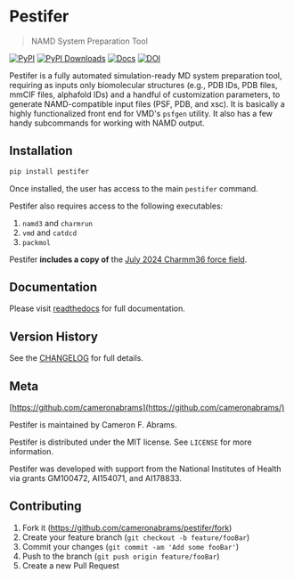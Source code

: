 # Pestifer
> NAMD System Preparation Tool

[![PyPI](https://img.shields.io/pypi/v/pestifer.svg)](https://pypi.org/project/pestifer/)
[![PyPI Downloads](https://static.pepy.tech/badge/pestifer)](https://pepy.tech/projects/pestifer)
[![Docs](https://readthedocs.org/projects/pestifer/badge/?version=latest)](https://pestifer.readthedocs.io/en/latest/)
[![DOI](https://zenodo.org/badge/DOI/10.5281/zenodo.16051498.svg)](https://doi.org/10.5281/zenodo.16051498)

Pestifer is a fully automated simulation-ready MD system preparation tool, requiring as inputs only biomolecular structures (e.g., PDB IDs, PDB files, mmCIF files, alphafold IDs) and a handful of customization parameters, to generate NAMD-compatible input files (PSF, PDB, and xsc).  It is basically a highly functionalized front end for VMD's `psfgen` utility.  It also has a few handy subcommands for working with NAMD output.

## Installation

```bash
pip install pestifer
```

Once installed, the user has access to the main `pestifer` command. 

Pestifer also requires access to the following executables:

1. `namd3` and `charmrun`
2. `vmd` and `catdcd`
3. `packmol`

Pestifer **includes a copy of** the [July 2024 Charmm36 force field](https://mackerell.umaryland.edu/download.php?filename=CHARMM_ff_params_files/toppar_c36_jul24.tgz).

## Documentation

Please visit [readthedocs](https://pestifer.readthedocs.io/en/latest) for full documentation.

## Version History

See the [CHANGELOG](./CHANGELOG.md) for full details.

## Meta

[https://github.com/cameronabrams](https://github.com/cameronabrams/)

Pestifer is maintained by Cameron F. Abrams.

Pestifer is distributed under the MIT license. See ``LICENSE`` for more information.

Pestifer was developed with support from the National Institutes of Health via grants GM100472, AI154071, and AI178833.

## Contributing

1. Fork it (<https://github.com/cameronabrams/pestifer/fork>)
2. Create your feature branch (`git checkout -b feature/fooBar`)
3. Commit your changes (`git commit -am 'Add some fooBar'`)
4. Push to the branch (`git push origin feature/fooBar`)
5. Create a new Pull Request

